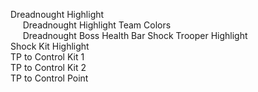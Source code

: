Dreadnought Highlight  
&nbsp;&nbsp;&nbsp;&nbsp; Dreadnought Highlight Team Colors  
&nbsp;&nbsp;&nbsp;&nbsp; Dreadnought Boss Health Bar
Shock Trooper Highlight  
Shock Kit Highlight  
TP to Control Kit 1  
TP to Control Kit 2  
TP to Control Point  
